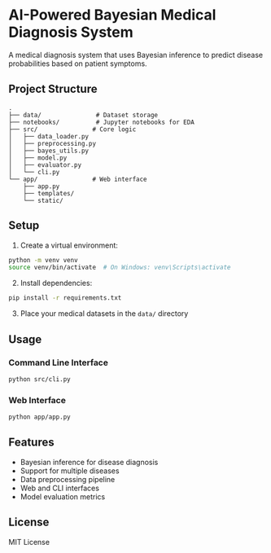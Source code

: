 # AI-Powered Bayesian Medical Diagnosis System

A medical diagnosis system that uses Bayesian inference to predict disease probabilities based on patient symptoms.

## Project Structure

```
.
├── data/               # Dataset storage
├── notebooks/          # Jupyter notebooks for EDA
├── src/               # Core logic
│   ├── data_loader.py
│   ├── preprocessing.py
│   ├── bayes_utils.py
│   ├── model.py
│   ├── evaluator.py
│   └── cli.py
└── app/               # Web interface
    ├── app.py
    ├── templates/
    └── static/
```

## Setup

1. Create a virtual environment:
```bash
python -m venv venv
source venv/bin/activate  # On Windows: venv\Scripts\activate
```

2. Install dependencies:
```bash
pip install -r requirements.txt
```

3. Place your medical datasets in the `data/` directory

## Usage

### Command Line Interface
```bash
python src/cli.py
```

### Web Interface
```bash
python app/app.py
```

## Features

- Bayesian inference for disease diagnosis
- Support for multiple diseases
- Data preprocessing pipeline
- Web and CLI interfaces
- Model evaluation metrics

## License

MIT License 